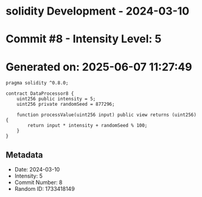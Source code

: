 ﻿# solidity Development - 2024-03-10
# Commit #8 - Intensity Level: 5
# Generated on: 2025-06-07 11:27:49
```solidity
pragma solidity ^0.8.0;

contract DataProcessor8 {
    uint256 public intensity = 5;
    uint256 private randomSeed = 877296;

    function processValue(uint256 input) public view returns (uint256) {
        return input * intensity + randomSeed % 100;
    }
}
```
## Metadata
- Date: 2024-03-10
- Intensity: 5
- Commit Number: 8
- Random ID: 1733418149
